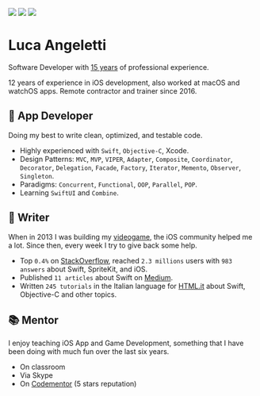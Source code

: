 [![](https://img.shields.io/badge/LinkedIn--blue?style=flat&logo=linkedin&labelColor=blue)](https://www.linkedin.com/in/lucaangeletti)
[![](https://img.shields.io/badge/Medium-11_Articles-white?style=flat&logo=medium)](https://lucaangeletti.medium.com)
[![](https://img.shields.io/badge/StackOverflow-55K-orange?style=flat&logo=stackoverflow)](https://stackoverflow.com/users/1761687/luca-angeletti)

# Luca Angeletti
Software Developer with [15 years](https://www.linkedin.com/in/lucaangeletti/) of professional experience.

12 years of experience in iOS development, also worked at macOS and watchOS apps.
Remote contractor and trainer since 2016.


## 📱 App Developer
Doing my best to write clean, optimized, and testable code.
- Highly experienced with `Swift`, `Objective-C`, Xcode.
- Design Patterns: `MVC`, `MVP`, `VIPER`, `Adapter`, `Composite`, `Coordinator`, `Decorator`, `Delegation`, `Facade`, `Factory`, `Iterator`, `Memento`, `Observer`, `Singleton`.
- Paradigms: `Concurrent`, `Functional`, `OOP`, `Parallel`, `POP`.
- Learning `SwiftUI` and `Combine`.

## 📖 Writer
When in 2013 I was building my [videogame](https://www.youtube.com/watch?v=SvH0Kjk7b8s), the iOS community helped me a lot. Since then, every week I try to give back some help.

- Top `0.4%` on [StackOverflow](https://stackoverflow.com/users/1761687/luca-angeletti), reached `2.3 millions` users with `983 answers` about Swift, SpriteKit, and iOS.
- Published `11 articles` about Swift on [Medium](https://lucaangeletti.medium.com).
- Written `245 tutorials` in the Italian language for [HTML.it](https://html.it/author/langeletti) about Swift, Objective-C and other topics.

## 📚 Mentor
I enjoy teaching iOS App and Game Development, something that I have been doing with much fun over the last six years.
- On classroom
- Via Skype
- On [Codementor](https://codementor.io/lucaangeletti) (5 stars reputation)
